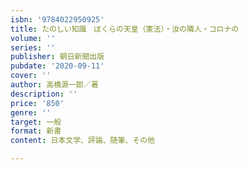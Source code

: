 ```yaml
---
isbn: '9784022950925'
title: たのしい知識　ぼくらの天皇（憲法）・汝の隣人・コロナの
volume: ''
series: ''
publisher: 朝日新聞出版
pubdate: '2020-09-11'
cover: ''
author: 高橋源一郎／著
description: ''
price: '850'
genre: ''
target: 一般
format: 新書
content: 日本文学、評論、随筆、その他

---
```

